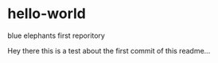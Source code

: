 # hello-world
blue elephants first reporitory

Hey there this is a test about the first commit of this readme...
